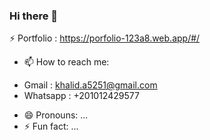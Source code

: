 ### Hi there 👋



⚡ Portfolio : https://porfolio-123a8.web.app/#/
- 📫 How to reach me: 
* Gmail : khalid.a5251@gmail.com
* Whatsapp : +201012429577
- 😄 Pronouns: ...
- ⚡ Fun fact: ...

